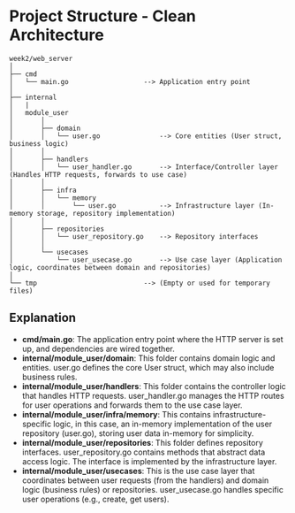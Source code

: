 # Project Structure - Clean Architecture

```plaintext
week2/web_server
│
├── cmd
│   └── main.go                   --> Application entry point
│
├── internal
│   |
│   module_user
│       │
│       ├── domain
│       │   └── user.go               --> Core entities (User struct, business logic)
│       │
│       ├── handlers
│       │   └── user_handler.go       --> Interface/Controller layer (Handles HTTP requests, forwards to use case)
│       │
│       ├── infra
│       │   └── memory
│       │       └── user.go           --> Infrastructure layer (In-memory storage, repository implementation)
│       │
│       ├── repositories
│       │   └── user_repository.go    --> Repository interfaces
│       │
│       └── usecases
│           └── user_usecase.go       --> Use case layer (Application logic, coordinates between domain and repositories)
│
└── tmp                           --> (Empty or used for temporary files)
```

## Explanation

- **cmd/main.go**: The application entry point where the HTTP server is set up, and dependencies are wired together.
- **internal/module_user/domain**: This folder contains domain logic and entities. user.go defines the core User struct, which may also include business rules.
- **internal/module_user/handlers**: This folder contains the controller logic that handles HTTP requests. user_handler.go manages the HTTP routes for user operations and forwards them to the use case layer.
- **internal/module_user/infra/memory**: This contains infrastructure-specific logic, in this case, an in-memory implementation of the user repository (user.go), storing user data in-memory for simplicity.
- **internal/module_user/repositories**: This folder defines repository interfaces. user_repository.go contains methods that abstract data access logic. The interface is implemented by the infrastructure layer.
- **internal/module_user/usecases**: This is the use case layer that coordinates between user requests (from the handlers) and domain logic (business rules) or repositories. user_usecase.go handles specific user operations (e.g., create, get users).
